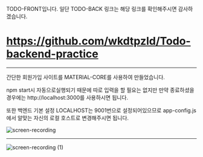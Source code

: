 TODO-FRONT입니다.
일단 TODO-BACK 링크는 해당 링크를 확인해주시면 감사하겠습니다.

# https://github.com/wkdtpzld/Todo-backend-practice

-------------------------------------

간단한 회원가입 사이트를 MATERIAL-CORE를 사용하여 만들었습니다.

npm start시 자동으로실행되기 때문에 따로 입력을 할 필요는 없지만
만약 종료하셨을 경우에는
http://localhost:3000를 사용하시면 됩니다.

또한 백엔드 기본 설정 LOCALHOST는 9001번으로 설정되어있으므로
app-config.js 에서 알맞는 자신의 로컬 호스트로 변경해주시면 됩니다.


![screen-recording](https://user-images.githubusercontent.com/87063105/150631701-ec210ec7-4fd4-4330-9143-6ad0b6307943.gif)

-------------------------------------

![screen-recording (1)](https://user-images.githubusercontent.com/87063105/150631728-9ee7e33f-4009-4594-9b0b-6a797460d277.gif)
